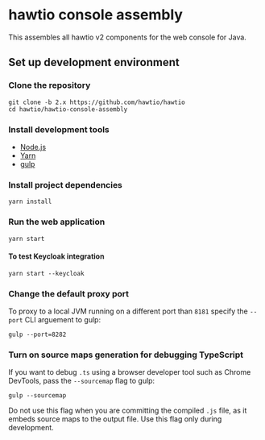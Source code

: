 # hawtio console assembly

This assembles all hawtio v2 components for the web console for Java.

## Set up development environment

### Clone the repository

    git clone -b 2.x https://github.com/hawtio/hawtio
    cd hawtio/hawtio-console-assembly

### Install development tools

* [Node.js](http://nodejs.org)
* [Yarn](https://yarnpkg.com)
* [gulp](http://gulpjs.com/)

### Install project dependencies

    yarn install

### Run the web application

    yarn start

#### To test Keycloak integration

    yarn start --keycloak

### Change the default proxy port

To proxy to a local JVM running on a different port than `8181` specify the `--port` CLI arguement to gulp:

    gulp --port=8282

### Turn on source maps generation for debugging TypeScript

If you want to debug `.ts` using a browser developer tool such as Chrome DevTools, pass the `--sourcemap` flag to gulp:

    gulp --sourcemap

Do not use this flag when you are committing the compiled `.js` file, as it embeds source maps to the output file. Use this flag only during development.
